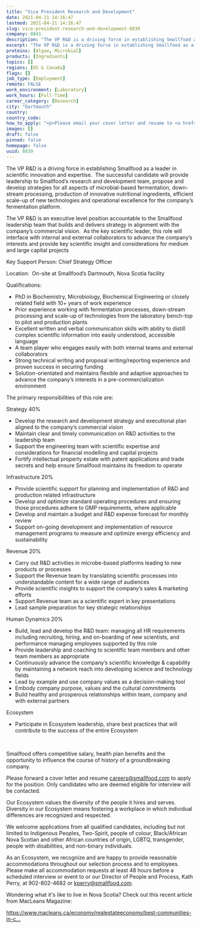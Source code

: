 ```yaml
---
title: "Vice President Research and Development"
date: 2021-04-21 14:16:47
lastmod: 2021-04-21 14:16:47
slug: vice-president-research-and-development-8839
company: 8841
description: "The VP R&D is a driving force in establishing Smallfood as a leader in scientific innovation and expertise.  The successful candidate will provide leadership to Smallfood’s research and development team, propose and develop strategies for all aspects of microbial-based fermentation, down-stream processing, production of innovative nutritional ingredients, efficient scale-up of new technologies and operational excellence for the company’s fermentation platform. "
excerpt: "The VP R&D is a driving force in establishing Smallfood as a leader in scientific innovation and expertise.  The successful candidate will provide leadership to Smallfood’s research and development team, propose and develop strategies for all aspects of microbial-based fermentation, down-stream processing, production of innovative nutritional ingredients, efficient scale-up of new technologies and operational excellence for the company’s fermentation platform. "
proteins: [Algae, Microbial]
products: [Ingredients]
topics: []
regions: [US & Canada]
flags: []
job_type: [Employment]
remote: FALSE
work_environment: [Laboratory]
work_hours: [Full-Time]
career_category: [Research]
city: "Dartmouth"
country: 
country_code: 
how_to_apply: "<p>Please email your cover letter and resume to <a href=\"mailto:careers@smallfood.com\">careers@smallfood.com</a> to apply. </p>"
images: []
draft: false
pinned: false
homepage: false
uuid: 8839
---
```

<p>The VP R&D is a driving force in establishing Smallfood as a leader in scientific innovation and expertise.  The successful candidate will provide leadership to Smallfood’s research and development team, propose and develop strategies for all aspects of microbial-based fermentation, down-stream processing, production of innovative nutritional ingredients, efficient scale-up of new technologies and operational excellence for the company’s fermentation platform. </p>
<p>The VP R&D is an executive level position accountable to the Smallfood leadership team that builds and delivers strategy in alignment with the company’s commercial vision.  As the key scientific leader, this role will interface with internal and external collaborators to advance the company’s interests and provide key scientific insight and considerations for medium and large capital projects</p>
<p>Key Support Person: Chief Strategy Officer</p>
<p>Location:  On-site at Smallfood’s Dartmouth, Nova Scotia facility</p>
<p>Qualifications:</p>
<ul>
<li>PhD in Biochemistry, Microbiology, Biochemical Engineering or closely related field with 10+ years of work experience</li>
<li>Prior experience working with fermentation processes, down-stream processing and scale-up of technologies from the laboratory bench-top to pilot and production plants</li>
<li>Excellent written and verbal communication skills with ability to distill complex scientific information into easily understood, accessible language</li>
<li>A team player who engages easily with both internal teams and external collaborators</li>
<li>Strong technical writing and proposal writing/reporting experience and proven success in securing funding</li>
<li>Solution-orientated and maintains flexible and adaptive approaches to advance the company’s interests in a pre-commercialization environment</li>
</ul>
<p>The primary responsibilities of this role are:</p>
<p>Strategy 40%</p>
<ul>
<li>Develop the research and development strategy and executional plan aligned to the company’s commercial vision</li>
<li>Maintain clear and timely communication on R&D activities to the leadership team</li>
<li>Support the engineering team with scientific expertise and considerations for financial modelling and capital projects</li>
<li>Fortify intellectual property estate with patent applications and trade secrets and help ensure Smallfood maintains its freedom to operate</li>
</ul>
<p>Infrastructure 20%</p>
<ul>
<li>Provide scientific support for planning and implementation of R&D and production related infrastructure</li>
<li>Develop and optimize standard operating procedures and ensuring those procedures adhere to GMP requirements, where applicable</li>
<li>Develop and maintain a budget and R&D expense forecast for monthly review</li>
<li>Support on-going development and implementation of resource management programs to measure and optimize energy efficiency and sustainability </li>
</ul>
<p>Revenue 20%</p>
<ul>
<li>Carry out R&D activities in microbe-based platforms leading to new products or processes</li>
<li>Support the Revenue team by translating scientific processes into understandable content for a wide range of audiences</li>
<li>Provide scientific insights to support the company’s sales & marketing efforts</li>
<li>Support Revenue team as a scientific expert in key presentations</li>
<li>Lead sample preparation for key strategic relationships</li>
</ul>
<p>Human Dynamics 20%</p>
<ul>
<li>Build, lead and develop the R&D team: managing all HR requirements including recruiting, hiring, and on-boarding of new scientists, and performance managing employees supported by this role</li>
<li>Provide leadership and coaching to scientific team members and other team members as appropriate</li>
<li>Continuously advance the company’s scientific knowledge & capability by maintaining a network reach into developing science and technology fields</li>
<li>Lead by example and use company values as a decision-making tool</li>
<li>Embody company purpose, values and the cultural commitments</li>
<li>Build healthy and prosperous relationships within team, company and with external partners</li>
</ul>
<p>Ecosystem</p>
<ul>
<li>Participate in Ecosystem leadership, share best practices that will contribute to the success of the entire Ecosystem</li>
</ul>
<p> </p>
<p>Smallfood offers competitive salary, health plan benefits and the opportunity to influence the course of history of a groundbreaking company.</p>
<p>Please forward a cover letter and resume <a href="mailto:careers@smallfood.com">careers@smallfood.com</a> to apply for the position. Only candidates who are deemed eligible for interview will be contacted.</p>
<p>Our Ecosystem values the diversity of the people it hires and serves. Diversity in our Ecosystem means fostering a workplace in which individual differences are recognized and respected.</p>
<p>We welcome applications from all qualified candidates, including but not limited to Indigenous Peoples, Two-Spirit, people of colour, Black/African Nova Scotian and other African countries of origin, LGBTQ, transgender, people with disabilities, and non-binary individuals.  </p>
<p>As an Ecosystem, we recognize and are happy to provide reasonable accommodations throughout our selection process and to employees. Please make all accommodation requests at least 48 hours before a scheduled interview or event to or our Director of People and Process, Kath Perry, at 902-802-4682 or <a href="mailto:kperry@smallfood.com">kperry@smallfood.com</a>.</p>
<p>Wondering what it's like to live in Nova Scotia? Check out this recent article from MacLeans Magazine:</p>
<p><a href="https://www.macleans.ca/economy/realestateeconomy/best-communities-in-canada-why-atlantic-canada-comes-out-on-top/">https://www.macleans.ca/economy/realestateeconomy/best-communities-in-c…</a></p>
